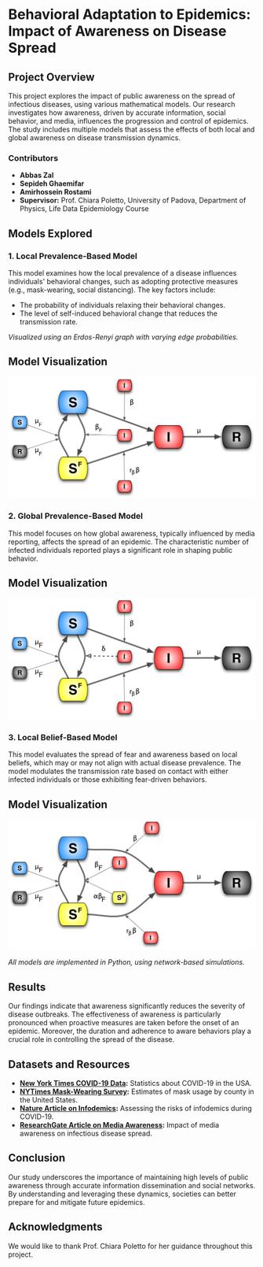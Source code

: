 
# Behavioral Adaptation to Epidemics: Impact of Awareness on Disease Spread

## Project Overview

This project explores the impact of public awareness on the spread of infectious diseases, using various mathematical models. Our research investigates how awareness, driven by accurate information, social behavior, and media, influences the progression and control of epidemics. The study includes multiple models that assess the effects of both local and global awareness on disease transmission dynamics.

### Contributors
- **Abbas Zal**
- **Sepideh Ghaemifar**
- **Amirhossein Rostami**
- **Supervisor:** Prof. Chiara Poletto, University of Padova, Department of Physics, Life Data Epidemiology Course

## Models Explored

### 1. Local Prevalence-Based Model
This model examines how the local prevalence of a disease influences individuals' behavioral changes, such as adopting protective measures (e.g., mask-wearing, social distancing). The key factors include:
- The probability of individuals relaxing their behavioral changes.
- The level of self-induced behavioral change that reduces the transmission rate.

*Visualized using an Erdos-Renyi graph with varying edge probabilities.*

## Model Visualization

![Model Visualization](1.png)

### 2. Global Prevalence-Based Model
This model focuses on how global awareness, typically influenced by media reporting, affects the spread of an epidemic. The characteristic number of infected individuals reported plays a significant role in shaping public behavior.

## Model Visualization

![Model Visualization](2.png)

### 3. Local Belief-Based Model
This model evaluates the spread of fear and awareness based on local beliefs, which may or may not align with actual disease prevalence. The model modulates the transmission rate based on contact with either infected individuals or those exhibiting fear-driven behaviors.

## Model Visualization

![Model Visualization](3.png)

*All models are implemented in Python, using network-based simulations.*

## Results

Our findings indicate that awareness significantly reduces the severity of disease outbreaks. The effectiveness of awareness is particularly pronounced when proactive measures are taken before the onset of an epidemic. Moreover, the duration and adherence to aware behaviors play a crucial role in controlling the spread of the disease.


## Datasets and Resources

- **[New York Times COVID-19 Data](https://github.com/nytimes/covid-19-data):** Statistics about COVID-19 in the USA.
- **[NYTimes Mask-Wearing Survey](https://www.nytimes.com/interactive/2020/07/17/upshot/coronavirus-face-mask-map.html):** Estimates of mask usage by county in the United States.
- **[Nature Article on Infodemics](https://www.nature.com/articles/s41562-020-00994-6):** Assessing the risks of infodemics during COVID-19.
- **[ResearchGate Article on Media Awareness](https://www.researchgate.net/publication/344602846_The_Impact_of_Media_Awareness_in_Controlling_the_Spread_of_Infectious_Diseases_in_Terms_of_SIR_Model):** Impact of media awareness on infectious disease spread.

## Conclusion

Our study underscores the importance of maintaining high levels of public awareness through accurate information dissemination and social networks. By understanding and leveraging these dynamics, societies can better prepare for and mitigate future epidemics.



## Acknowledgments

We would like to thank Prof. Chiara Poletto for her guidance throughout this project.

